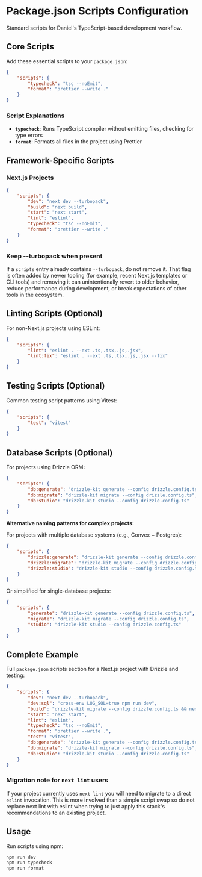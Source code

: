 # Package.json Scripts Configuration

Standard scripts for Daniel's TypeScript-based development workflow.

## Core Scripts

Add these essential scripts to your `package.json`:

```json
{
	"scripts": {
		"typecheck": "tsc --noEmit",
		"format": "prettier --write ."
	}
}
```

### Script Explanations

- **`typecheck`**: Runs TypeScript compiler without emitting files, checking for type errors
- **`format`**: Formats all files in the project using Prettier

## Framework-Specific Scripts

### Next.js Projects

```json
{
	"scripts": {
		"dev": "next dev --turbopack",
		"build": "next build",
		"start": "next start",
		"lint": "eslint",
		"typecheck": "tsc --noEmit",
		"format": "prettier --write ."
	}
}
```

### Keep --turbopack when present

If a `scripts` entry already contains `--turbopack`, do not remove it. That flag is often added by newer tooling (for example, recent Next.js templates or CLI tools) and removing it can unintentionally revert to older behavior, reduce performance during development, or break expectations of other tools in the ecosystem.

## Linting Scripts (Optional)

For non-Next.js projects using ESLint:

```json
{
	"scripts": {
		"lint": "eslint . --ext .ts,.tsx,.js,.jsx",
		"lint:fix": "eslint . --ext .ts,.tsx,.js,.jsx --fix"
	}
}
```

## Testing Scripts (Optional)

Common testing script patterns using Vitest:

```json
{
	"scripts": {
		"test": "vitest"
	}
}
```

## Database Scripts (Optional)

For projects using Drizzle ORM:

```json
{
	"scripts": {
		"db:generate": "drizzle-kit generate --config drizzle.config.ts",
		"db:migrate": "drizzle-kit migrate --config drizzle.config.ts",
		"db:studio": "drizzle-kit studio --config drizzle.config.ts"
	}
}
```

**Alternative naming patterns for complex projects:**

For projects with multiple database systems (e.g., Convex + Postgres):

```json
{
	"scripts": {
		"drizzle:generate": "drizzle-kit generate --config drizzle.config.ts",
		"drizzle:migrate": "drizzle-kit migrate --config drizzle.config.ts",
		"drizzle:studio": "drizzle-kit studio --config drizzle.config.ts"
	}
}
```

Or simplified for single-database projects:

```json
{
	"scripts": {
		"generate": "drizzle-kit generate --config drizzle.config.ts",
		"migrate": "drizzle-kit migrate --config drizzle.config.ts",
		"studio": "drizzle-kit studio --config drizzle.config.ts"
	}
}
```

## Complete Example

Full `package.json` scripts section for a Next.js project with Drizzle and testing:

```json
{
	"scripts": {
		"dev": "next dev --turbopack",
		"dev:sql": "cross-env LOG_SQL=true npm run dev",
		"build": "drizzle-kit migrate --config drizzle.config.ts && next build",
		"start": "next start",
		"lint": "eslint",
		"typecheck": "tsc --noEmit",
		"format": "prettier --write .",
		"test": "vitest",
		"db:generate": "drizzle-kit generate --config drizzle.config.ts",
		"db:migrate": "drizzle-kit migrate --config drizzle.config.ts",
		"db:studio": "drizzle-kit studio --config drizzle.config.ts"
	}
}
```

### Migration note for `next lint` users

If your project currently uses `next lint` you will need to migrate to a direct `eslint` invocation. This is more involved than a simple script swap so do not replace next lint with eslint when trying to just apply this stack's recommendations to an existing project.


## Usage

Run scripts using npm:

```bash
npm run dev
npm run typecheck
npm run format
```
